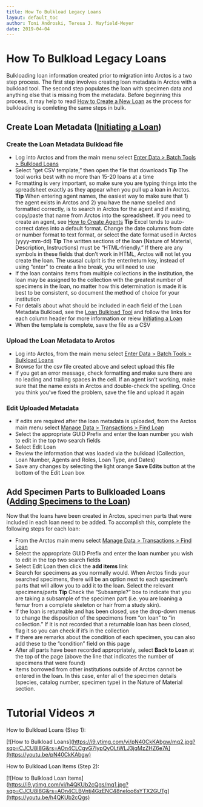```yaml
---
title: How To Bulkload Legacy Loans
layout: default_toc
author: Toni Androski, Teresa J. Mayfield-Meyer
date: 2019-04-04
---
```


# How To Bulkload Legacy Loans

Bulkloading loan information created prior to migration into Arctos is a two step process. The first step involves creating loan metadata in Arctos with a bulkload tool.  The second step populates the loan with specimen data and anything else that is missing from the metadata. Before beginning this process, it may help to read [How to Create a New Loan](http://handbook.arctosdb.org/how_to/How-to-Create-a-New-Loan.html) as the process for bulkloading is comleting the same steps in bulk.

## Create Loan Metadata ([Initiating a Loan](http://handbook.arctosdb.org/how_to/How-to-Create-a-New-Loan.html#initiating-a-loan))

### Create the Loan Metadata Bulkload file

 * Log into Arctos and from the main menu select [Enter Data > Batch Tools > Bulkload Loans](http://arctos.database.museum/tools/BulkloadLoan.cfm)  
 * Select “get CSV template,” then open the file that downloads **Tip** The tool works best with no more than 15-20 loans at a time  
 * Formatting is very important, so make sure you are typing things into the spreadsheet exactly as they appear when you pull up a loan in Arctos. **Tip** When entering agent names, the easiest way to make sure that 1) the agent exists in Arctos and 2) you have the name spelled and formatted correctly, is to search in Arctos for the agent and if existing, copy/paste that name from Arctos into the spreadsheet. If you need to create an agent, see [How to Create Agents](http://handbook.arctosdb.org/how_to/How-to-Create-Agents.html) **Tip** Excel tends to auto-correct dates into a default format.  Change the date columns from date or number format to text format, or select the date format used in Arctos (yyyy-mm-dd) **Tip** The written sections of the loan (Nature of Material, Description, Instructions) must be “HTML-friendly.” If there are any symbols in these fields that don’t work in HTML, Arctos will not let you create the loan. The ususal culprit is the enter/return key, instead of using “enter” to create a line break, you will need to use <br>  
 * If the loan contains items from multiple collections in the institution, the loan may be assigned to the collection with the greatest number of specimens in the loan, no matter how this determination is made it is best to be consistent, so document the method of choice for your institution  
 * For details about what should be included in each field of the Loan Metadata Bulkload, see the [Loan Bulkload Tool](http://arctos.database.museum/tools/BulkloadLoan.cfm) and follow the links for each column header for more information or reiew [Initiating a Loan](http://handbook.arctosdb.org/how_to/How-to-Create-a-New-Loan.html#initiating-a-loan)  
 * When the template is complete, save the file as a CSV
 
### Upload the Loan Metadata to Arctos 

 * Log into Arctos, from the main menu select [Enter Data > Batch Tools > Bulkload Loans](http://arctos.database.museum/tools/BulkloadLoan.cfm)
 * Browse for the csv file created above and select upload this file
 * If you get an error message, check formatting and make sure there are no leading and trailing spaces in the cell. If an agent isn’t working, make sure that the name exists in Arctos and double-check the spelling. Once you think you’ve fixed the problem, save the file and upload it again
 
### Edit Uploaded Metadata

 * If edits are required after the loan metadata is uploaded, from the Arctos main menu select [Manage Data > Transactions > Find Loan](http://arctos.database.museum/Loan.cfm?Action=addItems) 
 * Select the appropriate GUID Prefix and enter the loan number you wish to edit in the top two search fields
 * Select Edit Loan
 * Review the information that was loaded via the bulkload (Collection, Loan Number, Agents and Roles, Loan Type, and Dates)
 * Save any changes by selecting the light orange **Save Edits** button at the bottom of the Edit Loan box
 
## Add Specimen Parts to Bulkloaded Loans ([Adding Specimens to the Loan](http://handbook.arctosdb.org/how_to/How-to-Create-a-New-Loan.html#adding-specimens-to-the-loan))

Now that the loans have been created in Arctos, specimen parts that were included in each loan need to be added. To accomplish this, complete the following steps for each loan:

 * From the Arctos main menu select [Manage Data > Transactions > Find Loan](http://arctos.database.museum/Loan.cfm?Action=addItems) 
 * Select the appropriate GUID Prefix and enter the loan number you wish to edit in the top two search fields
 * Select Edit Loan then click the **add items** link  
 * Search for specimens as you normally would. When Arctos finds your searched specimens, there will be an option next to each specimen’s parts that will allow you to add it to the loan. Select the relevant specimens/parts **Tip** Check the “Subsample?” box to indicate that you are taking a subsample of the specimen part (i.e. you are loaning a femur from a complete skeleton or hair from a study skin). 
 * If the loan is returnable and has been closed, use the drop-down menus to change the disposition of the specimens from “on loan” to “in collection.” If it is not recorded that a returnable loan has been closed, flag it so you can check if it’s in the collection  
 * If there are remarks about the condition of each specimen, you can also add these to the “condition” field on this page 
 * After all parts have been recorded appropriately, select **Back to Loan** at the top of the page (above the line that indicates the number of specimens that were found) 
 * Items borrowed from other institutions outside of Arctos cannot be entered in the loan. In this case, enter all of the specimen details (species, catalog number, specimen type) in the Nature of Material section.

# Tutorial Videos ↗️

How to Bulkload Loans (Step 1):

[![How to Bulkload Loans](https://i9.ytimg.com/vi/pN40CkKAbgw/mq2.jpg?sqp=CJCU8I8G&rs=AOn4CLCgvG7IypQyOLtWLJ3jqMzZHZ6e7A](https://youtu.be/pN40CkKAbgw)

How to Bulkload Loan Items (Step 2):

[![How to Bulkload Loan Items](https://i9.ytimg.com/vi/h4QKUb2cQgs/mq1.jpg?sqp=CJCU8I8G&rs=AOn4CLBVntj4GzENC48neloo6sYTX2GUTg](https://youtu.be/h4QKUb2cQgs)
